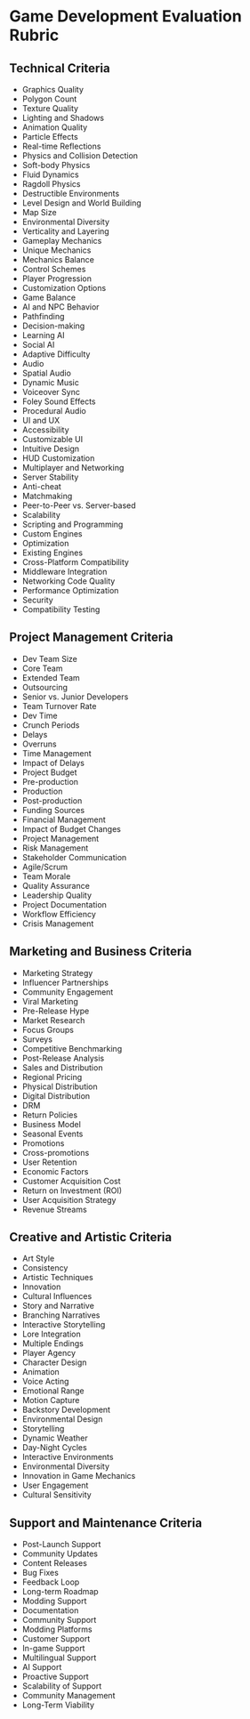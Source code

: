 
# Game Development Evaluation Rubric

## Technical Criteria
- Graphics Quality
- Polygon Count
- Texture Quality
- Lighting and Shadows
- Animation Quality
- Particle Effects
- Real-time Reflections
- Physics and Collision Detection
- Soft-body Physics
- Fluid Dynamics
- Ragdoll Physics
- Destructible Environments
- Level Design and World Building
- Map Size
- Environmental Diversity
- Verticality and Layering
- Gameplay Mechanics
- Unique Mechanics
- Mechanics Balance
- Control Schemes
- Player Progression
- Customization Options
- Game Balance
- AI and NPC Behavior
- Pathfinding
- Decision-making
- Learning AI
- Social AI
- Adaptive Difficulty
- Audio
- Spatial Audio
- Dynamic Music
- Voiceover Sync
- Foley Sound Effects
- Procedural Audio
- UI and UX
- Accessibility
- Customizable UI
- Intuitive Design
- HUD Customization
- Multiplayer and Networking
- Server Stability
- Anti-cheat
- Matchmaking
- Peer-to-Peer vs. Server-based
- Scalability
- Scripting and Programming
- Custom Engines
- Optimization
- Existing Engines
- Cross-Platform Compatibility
- Middleware Integration
- Networking Code Quality
- Performance Optimization
- Security
- Compatibility Testing

## Project Management Criteria
- Dev Team Size
- Core Team
- Extended Team
- Outsourcing
- Senior vs. Junior Developers
- Team Turnover Rate
- Dev Time
- Crunch Periods
- Delays
- Overruns
- Time Management
- Impact of Delays
- Project Budget
- Pre-production
- Production
- Post-production
- Funding Sources
- Financial Management
- Impact of Budget Changes
- Project Management
- Risk Management
- Stakeholder Communication
- Agile/Scrum
- Team Morale
- Quality Assurance
- Leadership Quality
- Project Documentation
- Workflow Efficiency
- Crisis Management

## Marketing and Business Criteria
- Marketing Strategy
- Influencer Partnerships
- Community Engagement
- Viral Marketing
- Pre-Release Hype
- Market Research
- Focus Groups
- Surveys
- Competitive Benchmarking
- Post-Release Analysis
- Sales and Distribution
- Regional Pricing
- Physical Distribution
- Digital Distribution
- DRM
- Return Policies
- Business Model
- Seasonal Events
- Promotions
- Cross-promotions
- User Retention
- Economic Factors
- Customer Acquisition Cost
- Return on Investment (ROI)
- User Acquisition Strategy
- Revenue Streams

## Creative and Artistic Criteria
- Art Style
- Consistency
- Artistic Techniques
- Innovation
- Cultural Influences
- Story and Narrative
- Branching Narratives
- Interactive Storytelling
- Lore Integration
- Multiple Endings
- Player Agency
- Character Design
- Animation
- Voice Acting
- Emotional Range
- Motion Capture
- Backstory Development
- Environmental Design
- Storytelling
- Dynamic Weather
- Day-Night Cycles
- Interactive Environments
- Environmental Diversity
- Innovation in Game Mechanics
- User Engagement
- Cultural Sensitivity

## Support and Maintenance Criteria
- Post-Launch Support
- Community Updates
- Content Releases
- Bug Fixes
- Feedback Loop
- Long-term Roadmap
- Modding Support
- Documentation
- Community Support
- Modding Platforms
- Customer Support
- In-game Support
- Multilingual Support
- AI Support
- Proactive Support
- Scalability of Support
- Community Management
- Long-Term Viability
